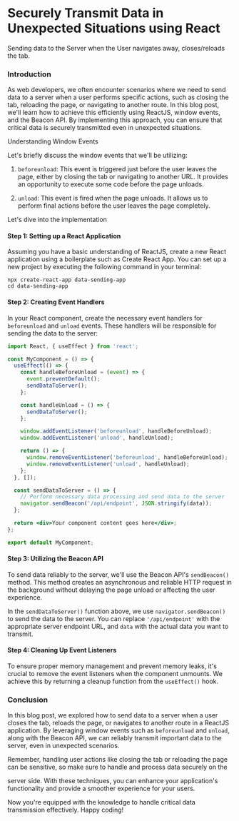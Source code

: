 # Securely Transmit Data in Unexpected Situations using React

Sending data to the Server when the User navigates away, closes/reloads the tab.

### Introduction

As web developers, we often encounter scenarios where we need to send data to a server when a user performs specific actions, such as closing the tab, reloading the page, or navigating to another route. In this blog post, we'll learn how to achieve this efficiently using ReactJS, window events, and the Beacon API. By implementing this approach, you can ensure that critical data is securely transmitted even in unexpected situations.

Understanding Window Events

Let's briefly discuss the window events that we'll be utilizing:

1. `beforeunload`: This event is triggered just before the user leaves the page, either by closing the tab or navigating to another URL. It provides an opportunity to execute some code before the page unloads.

2. `unload`: This event is fired when the page unloads. It allows us to perform final actions before the user leaves the page completely.

Let's dive into the implementation

#### Step 1: Setting up a React Application

Assuming you have a basic understanding of ReactJS, create a new React application using a boilerplate such as Create React App. You can set up a new project by executing the following command in your terminal:

```
npx create-react-app data-sending-app
cd data-sending-app
```

#### Step 2: Creating Event Handlers

In your React component, create the necessary event handlers for `beforeunload` and `unload` events. These handlers will be responsible for sending the data to the server:

```jsx
import React, { useEffect } from 'react';

const MyComponent = () => {
  useEffect(() => {
    const handleBeforeUnload = (event) => {
      event.preventDefault();
      sendDataToServer();
    };

    const handleUnload = () => {
      sendDataToServer();
    };

    window.addEventListener('beforeunload', handleBeforeUnload);
    window.addEventListener('unload', handleUnload);

    return () => {
      window.removeEventListener('beforeunload', handleBeforeUnload);
      window.removeEventListener('unload', handleUnload);
    };
  }, []);

  const sendDataToServer = () => {
    // Perform necessary data processing and send data to the server
    navigator.sendBeacon('/api/endpoint', JSON.stringify(data));
  };

  return <div>Your component content goes here</div>;
};

export default MyComponent;
```

#### Step 3: Utilizing the Beacon API

To send data reliably to the server, we'll use the Beacon API's `sendBeacon()` method. This method creates an asynchronous and reliable HTTP request in the background without delaying the page unload or affecting the user experience.

In the `sendDataToServer()` function above, we use `navigator.sendBeacon()` to send the data to the server. You can replace `'/api/endpoint'` with the appropriate server endpoint URL, and `data` with the actual data you want to transmit.

#### Step 4: Cleaning Up Event Listeners

To ensure proper memory management and prevent memory leaks, it's crucial to remove the event listeners when the component unmounts. We achieve this by returning a cleanup function from the `useEffect()` hook.

### Conclusion

In this blog post, we explored how to send data to a server when a user closes the tab, reloads the page, or navigates to another route in a ReactJS application. By leveraging window events such as `beforeunload` and `unload`, along with the Beacon API, we can reliably transmit important data to the server, even in unexpected scenarios.

Remember, handling user actions like closing the tab or reloading the page can be sensitive, so make sure to handle and process data securely on the

 server side. With these techniques, you can enhance your application's functionality and provide a smoother experience for your users.

Now you're equipped with the knowledge to handle critical data transmission effectively. Happy coding!